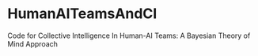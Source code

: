 # HumanAITeamsAndCI
Code for Collective Intelligence In Human-AI Teams: A Bayesian Theory of Mind Approach
